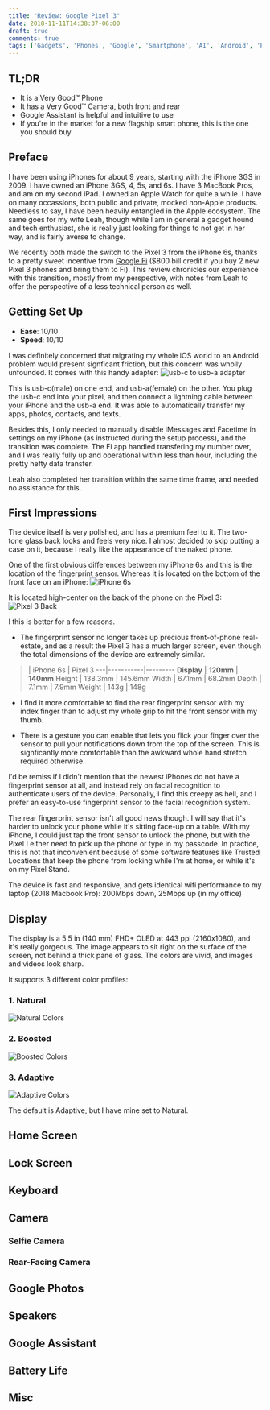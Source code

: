 ```yaml
---
title: "Review: Google Pixel 3"
date: 2018-11-11T14:38:37-06:00
draft: true
comments: true
tags: ['Gadgets', 'Phones', 'Google', 'Smartphone', 'AI', 'Android', 'Pixel3']
---
```


## TL;DR

* It is a Very Good™ Phone
* It has a Very Good™ Camera, both front and rear
* Google Assistant is helpful and intuitive to use
* If you're in the market for a new flagship smart phone, this is the one you should buy

## Preface

I have been using iPhones for about 9 years, starting with the iPhone 3GS in 2009. I have owned an iPhone 3GS, 4, 5s, and 6s. I have 3 MacBook Pros, and am on my second iPad. I owned an Apple Watch for quite a while. I have on many occassions, both public and private, mocked non-Apple products. Needless to say, I have been heavily entangled in the Apple ecosystem. The same goes for my wife Leah, though while I am in general a gadget hound and tech enthusiast, she is really just looking for things to not get in her way, and is fairly averse to change.

We recently both made the switch to the Pixel 3 from the iPhone 6s, thanks to a pretty sweet incentive from [Google Fi](https://g.co/fi/r/U5XAXJ) ($800 bill credit if you buy 2 new Pixel 3 phones and bring them to Fi). This review chronicles our experience with this transition, mostly from my perspective, with notes from Leah to offer the perspective of a less technical person as well.

## Getting Set Up

* **Ease**: 10/10
* **Speed**: 10/10

I was definitely concerned that migrating my whole iOS world to an Android problem would present signficant friction, but this concern was wholly unfounded. It comes with this handy adapter: ![usb-c to usb-a adapter][usb-adapter]

This is usb-c(male) on one end, and usb-a(female) on the other. You plug the usb-c end into your pixel, and then connect a lightning cable between your iPhone and the usb-a end. It was able to automatically transfer my apps, photos, contacts, and texts.

Besides this, I only needed to manually disable iMessages and Facetime in settings on my iPhone (as instructed during the setup process), and the transition was complete. The Fi app handled transfering my number over, and I was really fully up and operational within less than hour, including the pretty hefty data transfer.

Leah also completed her transition within the same time frame, and needed no assistance for this.

## First Impressions

The device itself is very polished, and has a premium feel to it. The two-tone glass back looks and feels very nice. I almost decided to skip putting a case on it, because I really like the appearance of the naked phone.

One of the first obvious differences between my iPhone 6s and this is the location of the fingerprint sensor. Whereas it is located on the bottom of the front face on an iPhone: ![iPhone 6s][iphone-6s]

It is located high-center on the back of the phone on the Pixel 3: ![Pixel 3 Back][pixel-3-back]

I this is better for a few reasons.

* The fingerprint sensor no longer takes up precious front-of-phone real-estate, and as a result the Pixel 3 has a much larger screen, even though the total dimensions of the device are extremely similar.

>  | iPhone 6s | Pixel 3
---|-----------|---------
**Display** | **120mm** | **140mm**
Height | 138.3mm   | 145.6mm
Width | 67.1mm    | 68.2mm
Depth | 7.1mm     | 7.9mm
Weight | 143g | 148g

* I find it more comfortable to find the rear fingerprint sensor with my index finger than to adjust my whole grip to hit the front sensor with my thumb.

* There is a gesture you can enable that lets you flick your finger over the sensor to pull your notifications down from the top of the screen. This is signficantly more comfortable than the awkward whole hand stretch required otherwise.

I'd be remiss if I didn't mention that the newest iPhones do not have a fingerprint sensor at all, and instead rely on facial recognition to authenticate users of the device. Personally, I find this creepy as hell, and I prefer an easy-to-use fingerprint sensor to the facial recognition system.

The rear fingerprint sensor isn't all good news though. I will say that it's harder to unlock your phone while it's sitting face-up on a table. With my iPhone, I could just tap the front sensor to unlock the phone, but with the Pixel I either need to pick up the phone or type in my passcode. In practice, this is not that inconvenient because of some software features like Trusted Locations that keep the phone from locking while I'm at home, or while it's on my Pixel Stand.

The device is fast and responsive, and gets identical wifi performance to my laptop (2018 Macbook Pro): 200Mbps down, 25Mbps up (in my office)

## Display

The display is a 5.5 in (140 mm) FHD+ OLED at 443 ppi (2160x1080), and it's really gorgeous. The image appears to sit right on the surface of the screen, not behind a thick pane of glass. The colors are vivid, and images and videos look sharp.

It supports 3 different color profiles:

### 1. Natural

![Natural Colors][natural-colors]

### 2. Boosted

![Boosted Colors][boosted-colors]

### 3. Adaptive

![Adaptive Colors][adaptive-colors]

The default is Adaptive, but I have mine set to Natural.

## Home Screen

## Lock Screen

## Keyboard

## Camera

### Selfie Camera

### Rear-Facing Camera

## Google Photos

## Speakers

## Google Assistant

## Battery Life

## Misc

[usb-adapter]: /images/reviews/pixel3/usb-adapter.jpg
[iphone-6s]: /images/reviews/pixel3/iphone-6s.jpg
[pixel-3-back]: /images/reviews/pixel3/pixel-3-back.jpg
[natural-colors]: /images/reviews/pixel3/natural-colors.png
[boosted-colors]: /images/reviews/pixel3/boosted-colors.png
[adaptive-colors]: /images/reviews/pixel3/adaptive-colors.png
